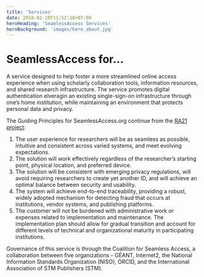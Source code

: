 ```yaml
---
title: 'Services'
date: 2018-02-10T11:52:18+07:00
heroHeading: 'SeamlessAccess Services'
heroBackground: 'images/hero_about.jpg'
---
```


# SeamlessAccess for...

A service designed to help foster a more streamlined online access experience when using scholarly collaboration tools, information resources, and shared research infrastructure. The service promotes digital authentication elveragin an existing single-sign-on infrastructure through one’s home institution, while maintaining an environment that protects personal data and privacy.

The Guiding Principles for SeamlessAccess.org continue from the [RA21 project](https://ra21.org/index.php/what-is-ra21/):

1. The user experience for researchers will be as seamless as possible, intuitive and consistent across varied systems, and meet evolving expectations.
2. The solution will work effectively regardless of the researcher’s starting point, physical location, and preferred device.
3. The solution will be consistent with emerging privacy regulations, will avoid requiring researchers to create yet another ID, and will achieve an optimal balance between security and usability.
4. The system will achieve end-to-end traceability, providing a robust, widely adopted mechanism for detecting fraud that occurs at institutions, vendor systems, and publishing platforms.
5. The customer will not be burdened with administrative work or expenses related to implementation and maintenance. The implementation plan should allow for gradual transition and account for different levels of technical and organizational maturity in participating institutions.

Governance of this service is through the Coalition for Seamless Access, a collaboration between five organizations - GÉANT, Internet2, the National Information Standards Organization (NISO), ORCID, and the International Association of STM Publishers (STM).
